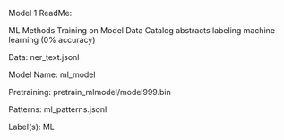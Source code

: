 Model 1 ReadMe:

ML Methods
Training on Model Data Catalog abstracts labeling machine learning (0% accuracy)

Data: ner_text.jsonl

Model Name: ml_model

Pretraining: pretrain_mlmodel/model999.bin

Patterns: ml_patterns.jsonl

Label(s): ML 